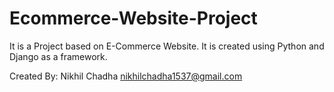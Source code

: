# Ecommerce-Website-Project
It is a Project based on E-Commerce Website.
It is created using Python and Django as a framework.

Created By:
Nikhil Chadha
nikhilchadha1537@gmail.com
